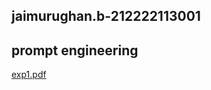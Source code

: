 ## jaimurughan.b-212222113001
## prompt engineering
[exp1.pdf](https://github.com/user-attachments/files/17878805/exp1.pdf)

